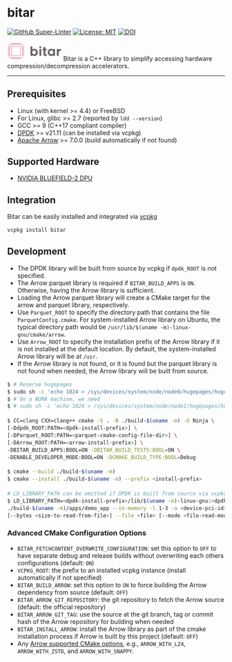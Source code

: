 # bitar

[![GitHub Super-Linter](https://github.com/ljishen/bitar/workflows/Lint%20Code%20Base/badge.svg)](https://github.com/marketplace/actions/super-linter)
[![License: MIT](https://img.shields.io/badge/License-MIT-blue.svg)](LICENSE)
[![DOI](https://zenodo.org/badge/490108576.svg)](https://zenodo.org/badge/latestdoi/490108576)

<!-- markdownlint-disable-next-line no-inline-html -->
<img src="assets/logo.png" width="25%">
Bitar is a C++ library to simplify accessing hardware compression/decompression accelerators.

---

## Prerequisites

- Linux (with kernel >= 4.4) or FreeBSD
- For Linux, glibc >= 2.7 (reported by `ldd --version`)
- GCC >= 9 (C++17 compliant compiler)
- [DPDK](https://github.com/DPDK/dpdk) >= v21.11 (can be installed via vcpkg)
- [Apache Arrow](https://github.com/apache/arrow) >= 7.0.0 (build automatically if not found)

## Supported Hardware

- [NVIDIA BLUEFIELD-2 DPU](https://www.nvidia.com/content/dam/en-zz/Solutions/Data-Center/documents/datasheet-nvidia-bluefield-2-dpu.pdf)

## Integration

Bitar can be easily installed and integrated via [vcpkg](https://github.com/microsoft/vcpkg)

```bash
vcpkg install bitar
```

## Development

- The DPDK library will be built from source by vcpkg if `dpdk_ROOT` is not specified.
- The Arrow parquet library is required if `BITAR_BUILD_APPS` is `ON`. Otherwise, having the Arrow library is sufficient.
- Loading the Arrow parquet library will create a CMake target for the arrow and parquet library, respectively.
- Use `Parquet_ROOT` to specify the directory path that contains the file `ParquetConfig.cmake`. For system-installed Arrow library on Ubuntu, the typical directory path would be `/usr/lib/$(uname -m)-linux-gnu/cmake/arrow`.
- Use `Arrow_ROOT` to specify the installation prefix of the Arrow library if it is not installed at the default location. By default, the system-installed Arrow library will be at `/usr`.
- If the Arrow library is not found, or it is found but the parquet library is not found when needed, the Arrow library will be built from source.

```bash
$ # Reserve hugepages
$ sudo sh -c 'echo 1024 > /sys/devices/system/node/node0/hugepages/hugepages-2048kB/nr_hugepages'
$ # On a NUMA machine, we need
$ # sudo sh -c 'echo 1024 > /sys/devices/system/node/node1/hugepages/hugepages-2048kB/nr_hugepages'

$ CC=clang CXX=clang++ cmake -S . -B ./build-$(uname -m) -G Ninja \
[-Ddpdk_ROOT:PATH=<dpdk-install-prefix>] \
[-DParquet_ROOT:PATH=<parquet-cmake-config-file-dir>] \
[-DArrow_ROOT:PATH=<arrow-install-prefix>] \
-DBITAR_BUILD_APPS:BOOL=ON -DBITAR_BUILD_TESTS:BOOL=ON \
-DENABLE_DEVELOPER_MODE:BOOL=ON -DCMAKE_BUILD_TYPE:BOOL=Debug

$ cmake --build ./build-$(uname -m)
$ cmake --install ./build-$(uname -m) --prefix <install-prefix>

# LD_LIBRARY_PATH can be omitted if DPDK is built from source via vcpkg
$ LD_LIBRARY_PATH=<dpdk-install-prefix>/lib/$(uname -m)-linux-gnu:<dpdk-install-prefix>/lib64:$LD_LIBRARY_PATH \
./build-$(uname -m)/apps/demo_app --in-memory -l 1-3 -a <device-pci-id>,class=compress -- \
[--bytes <size-to-read-from-file>] --file <file> [--mode <file-read-mode>] [--help]
```

### Advanced CMake Configuration Options

- `BITAR_FETCHCONTENT_OVERWRITE_CONFIGURATION`: set this option to `OFF` to have separate debug and release builds without overwriting each others configurations (default: `ON`)
- `VCPKG_ROOT`: the prefix to an installed vcpkg instance (install automatically if not specified)
- `BITAR_BUILD_ARROW`: set this option to `ON` to force building the Arrow dependency from source (default: `OFF`)
- `BITAR_ARROW_GIT_REPOSITORY`: the git repository to fetch the Arrow source (default: the official repository)
- `BITAR_ARROW_GIT_TAG`: use the source at the git branch, tag or commit hash of the Arrow repository for building when needed
- `BITAR_INSTALL_ARROW`: install the Arrow library as part of the cmake installation process if Arrow is built by this project (default: `OFF`)
- Any [Arrow supported CMake options](https://github.com/apache/arrow/blob/apache-arrow-8.0.0/cpp/cmake_modules/DefineOptions.cmake), e.g., `ARROW_WITH_LZ4`, `ARROW_WITH_ZSTD`, and `ARROW_WITH_SNAPPY`.
